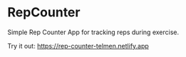 # RepCounter

Simple Rep Counter App for tracking reps during exercise.

Try it out: https://rep-counter-telmen.netlify.app
